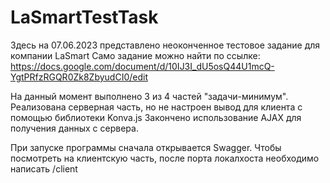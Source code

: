 # LaSmartTestTask
Здесь на 07.06.2023 представлено неоконченное тестовое задание для компании LaSmart
Само задание можно найти по ссылке: https://docs.google.com/document/d/10IJ3I_dU5osQ44U1mcQ-YgtPRfzRGQR0Zk8ZbyudCI0/edit

На данный момент выполнено 3 из 4 частей "задачи-минимум". Реализована серверная часть, но не настроен вывод для клиента с помощью библиотеки Konva.js
Закончено использование AJAX для получения данных с сервера.

При запуске программы сначала открывается Swagger. Чтобы посмотреть на клиентскую часть, после порта локалхоста необходимо написать /client
